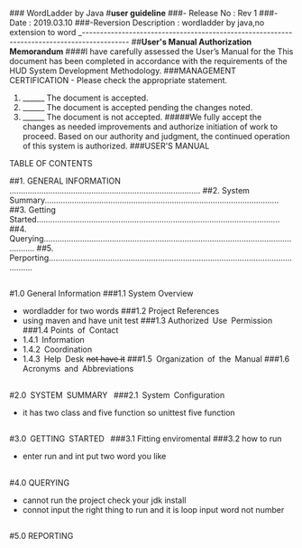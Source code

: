 ﻿﻿﻿### WordLadder by Java#****user guideline****###- Release No :  Rev 1###-Date : 2019.03.10###-Reversion Description : wordladder by java,no extension to word_-------------------------------------------------------------------------------------------##****User's Manual Authorization Memorandum****####I have carefully assessed the User’s Manual for the This document has been completed in accordance with the requirements of the HUD System Development Methodology.###MANAGEMENT CERTIFICATION - Please check the appropriate statement.1. ______ The document is accepted.1. ______ The document is accepted pending the changes noted.1. ______ The document is not accepted.#####We fully accept the changes as needed improvements and authorize initiation of work to proceed. Based on our authority and judgment, the continued operation of this system is authorized.###USER'S MANUALTABLE OF CONTENTS##1. GENERAL INFORMATION ....................................................................................##2. System Summary.......................................................................................................##3. Getting Started...........................................................................................................##4. Querying........................................................................................................................##5. Perporting.....................................................................................................................#####1.0 General Information###1.1 System Overview- wordladder for two words###1.2 Project References- using maven and have unit test###1.3 Authorized Use Permission###1.4 Points of Contact - 1.4.1 Information - 1.4.2 Coordination- 1.4.3 Help Desk     ~~not have it~~###1.5 Organization of the Manual###1.6 Acronyms and Abbreviations ###2.0 SYSTEM SUMMARY ###2.1 System Configuration- it has two class and five function so unittest five function###3.0 GETTING STARTED ###3.1 Fitting enviromental###3.2 how to run- enter run and int put two word you like###4.0 QUERYING- cannot run the project  check your jdk install- connot input the right thing to run and it is loop input word not number###5.0 REPORTING